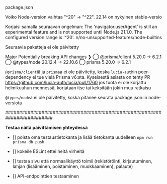 package.json

Voiko Node-version vaihtaa "^20" -> "^22". 22.14 on nykyinen stable-versio

Korjaisi samalla seuraavan ongelman: The 'navigator.userAgent' is still an experimental feature and is not supported until Node.js 21.1.0. The configured version range is '^20'. n/no-unsupported-features/node-builtins

Seuraavia paketteja ei ole päivitetty

Major Potentially breaking API changes
❯ ◯ @prisma/client 5.20.0 → 6.2.1
◯ @types/node 20.12.4 → 22.10.6
◯ prisma 5.20.0 → 6.2.1

`@prisma/client`iä ja `prisma`a ei ole päivitetty, koska `lucia-auth`in peer-dependency ei tue vielä Prisma v6:sta. Kyseisestä asiasta on tehty PR https://github.com/lucia-auth/lucia/pull/1760 jos tuota ei ole korjattu helmikuuhun mennessä, korjataan itse tai keksitään jokin muu ratkaisu

`@types/node`a ei ole päivitetty, koska pitänee seurata package.json:in node-versiota

#########################################################################

**Testaa näitä päivittämisen yhteydessä**

- [] poista oma testaustietokanta ja lisää tietokanta uudelleen `npm run prisma db push`

- [] kokeile ESLint ettei heitä virheitä

- [] testaa sivu että normaalikäyttö toimii (rekistöröinti, kirjautuminen, lahjan (lisääminen, poistaminen, muokkaaminen), palaute)

- [] API-endpointtien testaaminen
